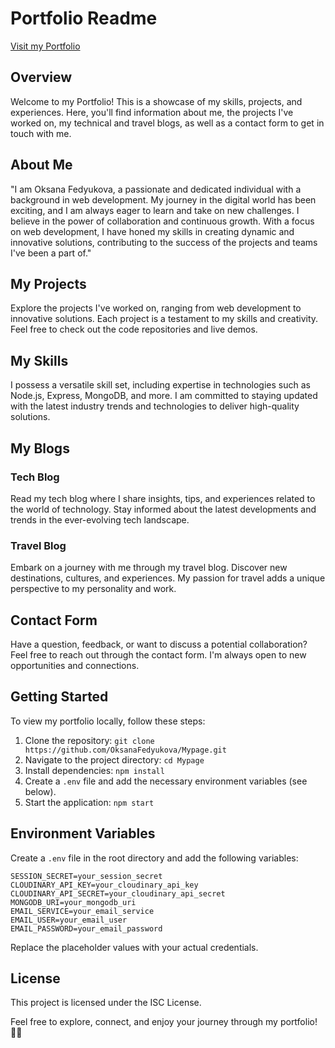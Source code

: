 # Portfolio Readme
[Visit my Portfolio](https://software-developer-oksana.onrender.com/)
## Overview

Welcome to my Portfolio! This is a showcase of my skills, projects, and experiences. Here, you'll find information about me, the projects I've worked on, my technical and travel blogs, as well as a contact form to get in touch with me.

## About Me

"I am Oksana Fedyukova, a passionate and dedicated individual with a background in web development. My journey in the digital world has been exciting, and I am always eager to learn and take on new challenges. I believe in the power of collaboration and continuous growth. With a focus on web development, I have honed my skills in creating dynamic and innovative solutions, contributing to the success of the projects and teams I've been a part of."
## My Projects

Explore the projects I've worked on, ranging from web development to innovative solutions. Each project is a testament to my skills and creativity. Feel free to check out the code repositories and live demos.

## My Skills

I possess a versatile skill set, including expertise in technologies such as Node.js, Express, MongoDB, and more. I am committed to staying updated with the latest industry trends and technologies to deliver high-quality solutions.

## My Blogs

### Tech Blog
Read my tech blog where I share insights, tips, and experiences related to the world of technology. Stay informed about the latest developments and trends in the ever-evolving tech landscape.

### Travel Blog
Embark on a journey with me through my travel blog. Discover new destinations, cultures, and experiences. My passion for travel adds a unique perspective to my personality and work.

## Contact Form

Have a question, feedback, or want to discuss a potential collaboration? Feel free to reach out through the contact form. I'm always open to new opportunities and connections.

## Getting Started

To view my portfolio locally, follow these steps:

1. Clone the repository: `git clone https://github.com/OksanaFedyukova/Mypage.git`
2. Navigate to the project directory: `cd Mypage`
3. Install dependencies: `npm install`
4. Create a `.env` file and add the necessary environment variables (see below).
5. Start the application: `npm start`

## Environment Variables

Create a `.env` file in the root directory and add the following variables:

```env
SESSION_SECRET=your_session_secret
CLOUDINARY_API_KEY=your_cloudinary_api_key
CLOUDINARY_API_SECRET=your_cloudinary_api_secret
MONGODB_URI=your_mongodb_uri
EMAIL_SERVICE=your_email_service
EMAIL_USER=your_email_user
EMAIL_PASSWORD=your_email_password
```

Replace the placeholder values with your actual credentials.

## License

This project is licensed under the ISC License.

Feel free to explore, connect, and enjoy your journey through my portfolio! 🚀✨
